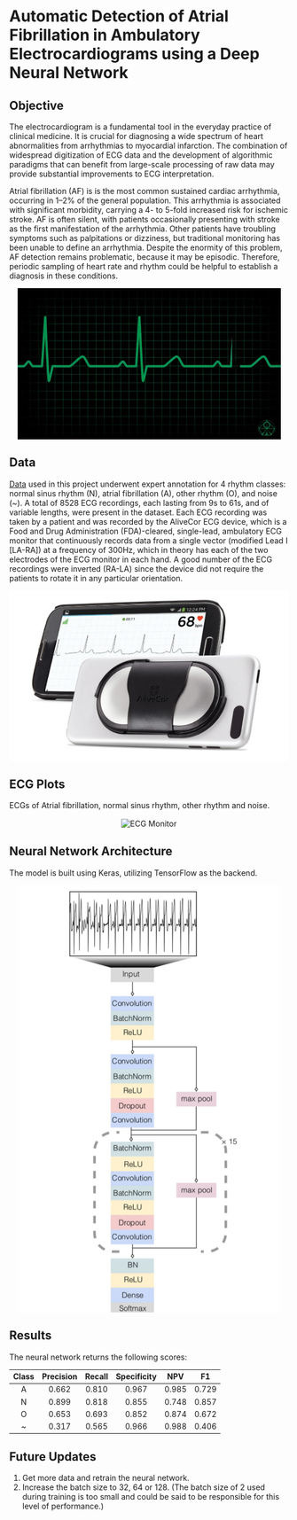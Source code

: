 # Automatic Detection of Atrial Fibrillation in Ambulatory Electrocardiograms using a Deep Neural Network

## Objective 

The electrocardiogram is a fundamental tool in the everyday practice of clinical medicine. It is crucial for diagnosing a wide spectrum of heart abnormalities from arrhythmias to myocardial infarction. The combination of widespread digitization of ECG data and the development of algorithmic paradigms that can benefit from large-scale processing of raw data may provide substantial improvements to ECG interpretation.

Atrial fibrillation (AF) is is the most common sustained cardiac arrhythmia, occurring in 1–2% of the general population. This arrhythmia is associated with significant morbidity, carrying a 4- to 5-fold increased risk for ischemic stroke. AF is often silent, with patients occasionally presenting with stroke as the first manifestation of the arrhythmia. Other patients have troubling symptoms such as palpitations or dizziness, but traditional monitoring has been unable to define an arrhythmia. Despite the enormity of this problem, AF detection remains problematic, because it may be episodic. Therefore, periodic sampling of heart rate and rhythm could be helpful to establish a diagnosis in these conditions.


<p align = "center">
<img align="center" src="readme_images/ecg_gif.gif" alt="ECG GIF"/>
</p>


## Data
[Data](https://www.physionet.org/content/challenge-2017/1.0.0/) used in this project underwent expert annotation for 4 rhythm classes: normal sinus rhythm (N), atrial fibrillation (A), other rhythm (O), and noise (~). A total of 8528 ECG recordings, each lasting from 9s to 61s, and of variable lengths, were present in the dataset. Each ECG recording was taken by a patient and was recorded by the AliveCor ECG device, which is a Food and Drug Administration (FDA)-cleared, single-lead, ambulatory ECG monitor that continuously records data from a single vector (modified Lead I [LA-RA]) at a frequency of 300Hz, which in theory has each of the two electrodes of the ECG monitor in each hand. A good number of the ECG recordings were inverted (RA-LA) since the device did not require the patients to rotate it in any particular orientation.


<p align = "center">
<img align="center" src="readme_images/ALIVECOR-ECG-MONITOR.jpg" alt="ECG Monitor"/>
</p>


## ECG Plots
ECGs of Atrial fibrillation, normal sinus rhythm, other rhythm and noise.


<p align = "center">
<img align="center" src="ecg_plots.png." alt="ECG Monitor"/>
</p>


## Neural Network Architecture
The model is built using Keras, utilizing TensorFlow as the backend.


<p align = "center">
<img align="center" src="readme_images/nn_architecture.png" alt="NN Architecture"/>
</p>


## Results
The neural network returns the following scores:

| Class | Precision | Recall | Specificity | NPV | F1 |
| :-----: | :-----: | :-----: | :-----: | :-----: | :-----: |
| A | 0.662 | 0.810 | 0.967 | 0.985 | 0.729 |
| N | 0.899 | 0.818 | 0.855 | 0.748 | 0.857 |
| O | 0.653 | 0.693 | 0.852 | 0.874 | 0.672 |
| ~ | 0.317 | 0.565 | 0.966 | 0.988 | 0.406 |


## Future Updates
1. Get more data and retrain the neural network.
2. Increase the batch size to 32, 64 or 128. (The batch size of 2 used during training is too small and could be said to be responsible for this level of performance.)  
